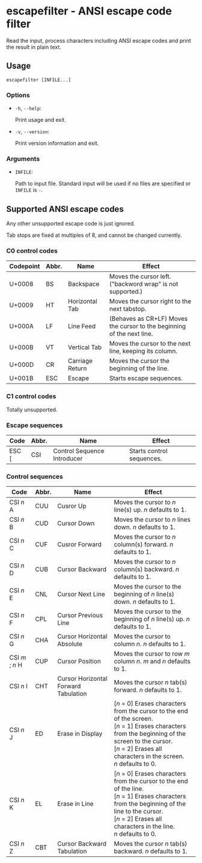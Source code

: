 # escapefilter - ANSI escape code filter

Read the input, process characters including ANSI escape codes and print the result in plain text.


## Usage

```
escapefilter [INFILE...]
```

### Options

* `-h`, `--help`:

  Print usage and exit.

* `-v`, `--version`:

  Print version information and exit.


### Arguments

* `INFILE`:

  Path to input file. Standard input will be used if no files are specified or `INFILE` is `-`.


## Supported ANSI escape codes

Any other unsupported escape code is just ignored.

Tab stops are fixed at multiples of 8, and cannot be changed currently.


### C0 control codes

Codepoint | Abbr. | Name            | Effect
----------|-------|-----------------|--------
U+0008    | BS    | Backspace       | Moves the cursor left. ("backword wrap" is not supported.)
U+0009    | HT    | Horizontal Tab  | Moves the cursor right to the next tabstop.
U+000A    | LF    | Line Feed       | (Behaves as CR+LF) Moves the cursor to the beginning of the next line.
U+000B    | VT    | Vertical Tab    | Moves the cursor to the next line, keeping its column.
U+000D    | CR    | Carriage Return | Moves the cursor the beginning of the line.
U+001B    | ESC   | Escape          | Starts escape sequences.


### C1 control codes

Totally unsupported.


### Escape sequences

Code  | Abbr. | Name                        | Effect
------|-------|-----------------------------|--------
ESC [ | CSI   | Control Sequence Introducer | Starts control sequences.


### Control sequences

Code            | Abbr. | Name                                 | Effect
----------------|-------|--------------------------------------|--------
CSI *n* A       | CUU   | Cusror Up                            | Moves the cursor to *n* line(s) up. *n* defaults to 1.
CSI *n* B       | CUD   | Cursor Down                          | Moves the cursor to *n* lines down. *n* defaults to 1.
CSI *n* C       | CUF   | Cusror Forward                       | Moves the cursor to *n* column(s) forward. *n* defaults to 1.
CSI *n* D       | CUB   | Cursor Backward                      | Moves the cursor to *n* column(s) backward. *n* defaults to 1.
CSI *n* E       | CNL   | Cursor Next Line                     | Moves the cursor to the beginning of *n* line(s) down. *n* defaults to 1.
CSI *n* F       | CPL   | Cursor Previous Line                 | Moves the cursor to the beginning of *n* line(s) up. *n* defaults to 1.
CSI *n* G       | CHA   | Cursor Horizontal Absolute           | Moves the cursor to column *n*. *n* defaults to 1.
CSI *m* ; *n* H | CUP   | Cursor Position                      | Moves the cursor to row *m* column *n*. *m* and *n* defaults to 1.
CSI *n* I       | CHT   | Cursor Horizontal Forward Tabulation | Moves the cursor *n* tab(s) forward. *n* defaults to 1.
CSI *n* J       | ED    | Erase in Display                     | [*n* = 0] Erases characters from the cursor to the end of the screen.<br>[*n* = 1] Erases characters from the beginning of the screen to the cursor.<br>[*n* = 2] Erases all characters in the screen.<br>*n* defaults to 0.
CSI *n* K       | EL    | Erase in Line                        | [*n* = 0] Erases characters from the cursor to the end of the line.<br>[*n* = 1] Erases characters from the beginning of the line to the cursor.<br>[*n* = 2] Erases all characters in the line.<br>*n* defaults to 0.
CSI *n* Z       | CBT   | Cursor Backward Tabulation           | Moves the cursor *n* tab(s) backward. *n* defaults to 1.
